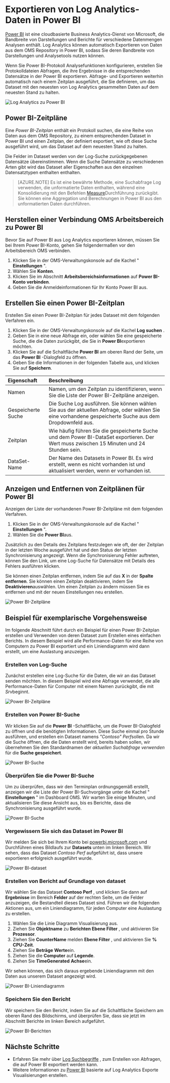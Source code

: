 <properties
   pageTitle="Exportieren von Log Analytics-Daten in Power BI | Microsoft Azure"
   description="Power BI ist eine cloudbasierte Business Analytics-Dienst von Microsoft, die Bandbreite von Darstellungen und Berichte für verschiedene Datenmengen Analysen enthält.  Log Analytics können kontinuierlich Exportieren von Daten aus dem OMS Repository in Power BI, sodass Sie deren Bandbreite von Darstellungen und Analysetools nutzen können.  Dieser Artikel beschreibt, wie Abfragen in Log Analytics konfiguriert werden, die automatisch in regelmäßigen Abständen in Power BI zu exportieren."
   services="log-analytics"
   documentationCenter=""
   authors="bwren"
   manager="jwhit"
   editor="tysonn" />
<tags
   ms.service="log-analytics"
   ms.devlang="na"
   ms.topic="article"
   ms.tgt_pltfrm="na"
   ms.workload="infrastructure-services"
   ms.date="10/18/2016"
   ms.author="bwren" />

# <a name="export-log-analytics-data-to-power-bi"></a>Exportieren von Log Analytics-Daten in Power BI

[Power BI](https://powerbi.microsoft.com/documentation/powerbi-service-get-started/) ist eine cloudbasierte Business Analytics-Dienst von Microsoft, die Bandbreite von Darstellungen und Berichte für verschiedene Datenmengen Analysen enthält.  Log Analytics können automatisch Exportieren von Daten aus dem OMS Repository in Power BI, sodass Sie deren Bandbreite von Darstellungen und Analysetools nutzen können.

Wenn Sie Power BI-Protokoll Analysefunktionen konfigurieren, erstellen Sie Protokolldateien Abfragen, die ihre Ergebnisse in die entsprechenden Datensätze in der Power BI exportieren.  Abfrage- und Exportieren weiterhin automatisch nach einem Zeitplan ausgeführt, die Sie definieren, um das Dataset mit den neuesten von Log Analytics gesammelten Daten auf dem neuesten Stand zu halten.

![Log Analytics zu Power BI](media/log-analytics-powerbi/overview.png)

## <a name="power-bi-schedules"></a>Power BI-Zeitpläne

Eine *Power BI-Zeitplan* enthält ein Protokoll suchen, die eine Reihe von Daten aus dem OMS Repository, zu einem entsprechenden Dataset in Power BI und einen Zeitplan, der definiert exportiert, wie oft diese Suche ausgeführt wird, um das Dataset auf dem neuesten Stand zu halten.

Die Felder im Dataset werden von der Log-Suche zurückgegebenen Datensätze übereinstimmen.  Wenn die Suche Datensätze zu verschiedenen Arten gibt wird das Dataset aller Eigenschaften aus den einzelnen Datensatztypen enthalten enthalten.  

> [AZURE.NOTE] Es ist eine bewährte Methode, eine Suchabfrage Log verwenden, die unformatierte Daten enthalten, während eine Konsolidierung mit den Befehlen [Measure](log-analytics-search-reference.md#measure)Durchführung zurückgibt.  Sie können eine Aggregation und Berechnungen in Power BI aus den unformatierten Daten durchführen.

## <a name="connecting-oms-workspace-to-power-bi"></a>Herstellen einer Verbindung OMS Arbeitsbereich zu Power BI

Bevor Sie auf Power BI aus Log Analytics exportieren können, müssen Sie bei Ihrem Power BI-Konto, gehen Sie folgendermaßen vor den Arbeitsbereich OMS verbinden.  

1. Klicken Sie in der OMS-Verwaltungskonsole auf die Kachel " **Einstellungen** ".
2. Wählen Sie **Konten**.
3. Klicken Sie im Abschnitt **Arbeitsbereichsinformationen** auf **Power BI-Konto verbinden**.
4. Geben Sie die Anmeldeinformationen für Ihr Konto Power BI aus.

## <a name="create-a-power-bi-schedule"></a>Erstellen Sie einen Power BI-Zeitplan

Erstellen Sie einen Power BI-Zeitplan für jedes Dataset mit dem folgenden Verfahren ein.

1. Klicken Sie in der OMS-Verwaltungskonsole auf die Kachel **Log suchen** .
2. Geben Sie in eine neue Abfrage ein, oder wählen Sie eine gespeicherte Suche, die die Daten zurückgibt, die Sie in **Power BI**exportieren möchten.  
3. Klicken Sie auf die Schaltfläche **Power BI** am oberen Rand der Seite, um das **Power BI** -Dialogfeld zu öffnen.
4. Geben Sie die Informationen in der folgenden Tabelle aus, und klicken Sie auf **Speichern**.

| Eigenschaft | Beschreibung |
|:--|:--|
| Namen | Namen, um den Zeitplan zu identifizieren, wenn Sie die Liste der Power BI-Zeitpläne anzeigen. |
| Gespeicherte Suche | Die Suche Log ausführen.  Sie können wählen Sie aus der aktuellen Abfrage, oder wählen Sie eine vorhandene gespeicherte Suche aus dem Dropdownfeld aus. |
| Zeitplan | Wie häufig führen Sie die gespeicherte Suche und dem Power BI-DataSet exportieren.  Der Wert muss zwischen 15 Minuten und 24 Stunden sein. |
| DataSet-Name | Der Name des Datasets in Power BI.  Es wird erstellt, wenn es nicht vorhanden ist und aktualisiert werden, wenn er vorhanden ist. |

## <a name="viewing-and-removing-power-bi-schedules"></a>Anzeigen und Entfernen von Zeitplänen für Power BI

Anzeigen der Liste der vorhandenen Power BI-Zeitpläne mit dem folgenden Verfahren.

1. Klicken Sie in der OMS-Verwaltungskonsole auf die Kachel " **Einstellungen** ".
2. Wählen Sie die **Power BI**aus.

Zusätzlich zu den Details des Zeitplans festzulegen wie oft, der der Zeitplan in der letzten Woche ausgeführt hat und den Status der letzten Synchronisierung angezeigt.  Wenn die Synchronisierung Fehler auftreten, können Sie den Link, um eine Log-Suche für Datensätze mit Details des Fehlers ausführen klicken.

Sie können einen Zeitplan entfernen, indem Sie auf das **X** in der **Spalte entfernen**.  Sie können einen Zeitplan deaktivieren, indem Sie **Deaktivieren**auswählen.  Um einen Zeitplan zu ändern müssen Sie es entfernen und mit der neuen Einstellungen neu erstellen.

![Power BI-Zeitpläne](media/log-analytics-powerbi/schedules.png)

## <a name="sample-walkthrough"></a>Beispiel für exemplarische Vorgehensweise
Im folgende Abschnitt führt durch ein Beispiel für einen Power BI-Zeitplan erstellen und Verwenden von deren Dataset zum Erstellen eines einfachen Berichts.  In diesem Beispiel wird alle Performance-Daten für eine Reihe von Computern zu Power BI exportiert und ein Liniendiagramm wird dann erstellt, um eine Auslastung anzuzeigen.

### <a name="create-log-search"></a>Erstellen von Log-Suche
Zunächst erstellen eine Log-Suche für die Daten, die wir an das Dataset senden möchten.  In diesem Beispiel wird eine Abfrage verwendet, die alle Performance-Daten für Computer mit einem Namen zurückgibt, die mit *Srv*beginnt.  

![Power BI-Zeitpläne](media/log-analytics-powerbi/walkthrough-query.png)

### <a name="create-power-bi-search"></a>Erstellen von Power BI-Suche
Wir klicken Sie auf die **Power BI** -Schaltfläche, um die Power BI-Dialogfeld zu öffnen und die benötigten Informationen.  Diese Suche einmal pro Stunde ausführen, und erstellen ein Dataset namens *"Contoso" Perf*sollen.  Da wir die Suche öffnen, die die Daten erstellt wird, bereits haben sollen, wir übernehmen Sie den Standardnamen der *aktuellen Suchabfrage verwenden* für die **Suche gespeichert**.

![Power BI-Suche](media/log-analytics-powerbi/walkthrough-schedule.png)

### <a name="verify-power-bi-search"></a>Überprüfen Sie die Power BI-Suche
Um zu überprüfen, dass wir den Terminplan ordnungsgemäß erstellt, anzeigen wir die Liste der Power BI-Suchvorgänge unter die Kachel " **Einstellungen** " im Dashboard OMS.  Wir warten Sie einige Minuten, und aktualisieren Sie diese Ansicht aus, bis es Berichte, dass die Synchronisierung ausgeführt wurde.

![Power BI-Suche](media/log-analytics-powerbi/walkthrough-schedules.png)

### <a name="verify-the-dataset-in-power-bi"></a>Vergewissern Sie sich das Dataset im Power BI
Wir melden Sie sich bei Ihrem Konto bei [powerbi.microsoft.com](http://powerbi.microsoft.com/) und Durchführen eines Bildlaufs zur **Datasets** unten im linken Bereich.  Wir sehen, dass das Dataset *Contoso Perf* aufgeführt ist, dass unsere exportieren erfolgreich ausgeführt wurde.

![Power BI-dataset](media/log-analytics-powerbi/walkthrough-datasets.png)

### <a name="create-report-based-on-dataset"></a>Erstellen von Bericht auf Grundlage von dataset
Wir wählen Sie das Dataset **Contoso Perf** , und klicken Sie dann auf **Ergebnisse** im Bereich **Felder** auf der rechten Seite, um die Felder anzuzeigen, die Bestandteil dieses Dataset sind.  Führen wir die folgenden Aktionen aus, um ein Liniendiagramm, für jeden Computer eine Auslastung zu erstellen.

1. Wählen Sie die Linie Diagramm Visualisierung aus.
2. Ziehen Sie **Objektname** zu **Berichten Ebene Filter** , und aktivieren Sie **Prozessor**.
3. Ziehen Sie **CounterName** melden **Ebene Filter** , und aktivieren Sie **% CPU-Zeit**.
4. Ziehen Sie **Beträge** **Werte**ein.
5. Ziehen Sie die **Computer** auf **Legende**.
6. Ziehen Sie **TimeGenerated** **Achse**ein.

Wir sehen können, das sich daraus ergebende Liniendiagramm mit den Daten aus unserem Dataset angezeigt wird.

![Power BI-Liniendiagramm](media/log-analytics-powerbi/walkthrough-linegraph.png)

### <a name="save-the-report"></a>Speichern Sie den Bericht
Wir speichern Sie den Bericht, indem Sie auf die Schaltfläche Speichern am oberen Rand des Bildschirms, und überprüfen Sie, dass sie jetzt im Abschnitt Berichte im linken Bereich aufgeführt.

![Power BI-Berichten](media/log-analytics-powerbi/walkthrough-report.png)

## <a name="next-steps"></a>Nächste Schritte

- Erfahren Sie mehr über [Log Suchbegriffe](log-analytics-log-searches.md) , zum Erstellen von Abfragen, die auf Power BI exportiert werden kann.
- Weitere Informationen zu [Power BI](http://powerbi.microsoft.com) basierte auf Log Analytics Exporte Visualisierungen erstellen.

